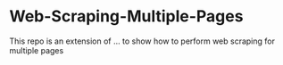 # Web-Scraping-Multiple-Pages
This repo is an extension of ... to show how to perform web scraping for multiple pages
